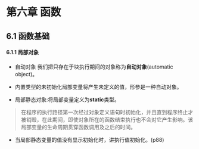 # 第六章 函数

## 6.1 函数基础

#### 6.1.1 局部对象

* 自动对象 我们把只存在于块执行期间的对象称为**自动对象**(automatic object)。

* 内置类型的未初始化局部变量将产生未定义的值，形参是一种自动对象。

* 局部静态对象:将局部变量定义为**static**类型。

> 在程序的执行路径第一次经过对象定义语句时初始化，并且直到程序终止才被销毁，在此期间，即使对象所在的函数结束执行也不会对它产生影响。该局部变量的生命周期贯穿函数调用及之后的时间。

* 当局部静态变量的值没有显示初始化时，讲执行值初始化。(p88)